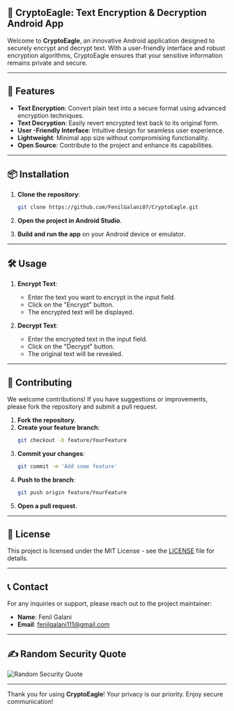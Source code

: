 ## 🚀 CryptoEagle: Text Encryption & Decryption Android App

Welcome to **CryptoEagle**, an innovative Android application designed to securely encrypt and decrypt text. With a user-friendly interface and robust encryption algorithms, CryptoEagle ensures that your sensitive information remains private and secure.

---

## 📱 Features

- **Text Encryption**: Convert plain text into a secure format using advanced encryption techniques.
- **Text Decryption**: Easily revert encrypted text back to its original form.
- **User -Friendly Interface**: Intuitive design for seamless user experience.
- **Lightweight**: Minimal app size without compromising functionality.
- **Open Source**: Contribute to the project and enhance its capabilities.

---

## 📦 Installation

1. **Clone the repository**:
   ```bash
   git clone https://github.com/FenilGalani07/CryptoEagle.git
   ```

2. **Open the project in Android Studio**.

3. **Build and run the app** on your Android device or emulator.

---

## 🛠️ Usage

1. **Encrypt Text**:
   - Enter the text you want to encrypt in the input field.
   - Click on the "Encrypt" button.
   - The encrypted text will be displayed.

2. **Decrypt Text**:
   - Enter the encrypted text in the input field.
   - Click on the "Decrypt" button.
   - The original text will be revealed.

---

## 📄 Contributing

We welcome contributions! If you have suggestions or improvements, please fork the repository and submit a pull request.

1. **Fork the repository**.
2. **Create your feature branch**:
   ```bash
   git checkout -b feature/YourFeature
   ```
3. **Commit your changes**:
   ```bash
   git commit -m 'Add some feature'
   ```
4. **Push to the branch**:
   ```bash
   git push origin feature/YourFeature
   ```
5. **Open a pull request**.

---

## 📜 License

This project is licensed under the MIT License - see the [LICENSE](LICENSE) file for details.

---

## 📞 Contact

For any inquiries or support, please reach out to the project maintainer:

- **Name**: Fenil Galani
- **Email**: [fenilgalani111@gmail.com](mailto:fenilgalani111@gmail.com)

---

## ✍️ Random Security Quote

![Random Security Quote](https://quotes-github-readme.vercel.app/api?type=horizontal&theme=radical&text=Security%20is%20not%20a%20product%2C%20but%20a%20process.%20-%20Bruce%20Schneier)

---

Thank you for using **CryptoEagle**! Your privacy is our priority. Enjoy secure communication!

